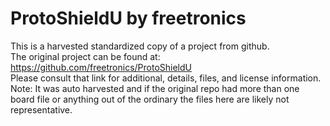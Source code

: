 
# ProtoShieldU by freetronics  
This is a harvested standardized copy of a project from github.  
The original project can be found at:  
https://github.com/freetronics/ProtoShieldU  
Please consult that link for additional, details, files, and license information.  
Note: It was auto harvested and if the original repo had more than one board file or anything out of the ordinary the files here are likely not representative.  
    
